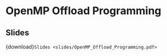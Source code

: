 # OpenMP Offload Programming

## Slides

{download}`Slides <slides/OpenMP_Offload_Programming.pdf>`

